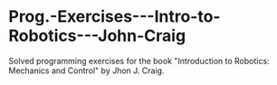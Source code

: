 # Prog.-Exercises---Intro-to-Robotics---John-Craig
Solved programming exercises for the book "Introduction to Robotics: Mechanics and Control" by Jhon J. Craig.
